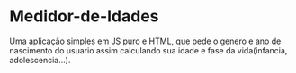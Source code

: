 # Medidor-de-Idades

Uma aplicação simples em JS puro e HTML, que pede o genero e ano de nascimento do usuario assim calculando sua idade e fase da vida(infancia, adolescencia...).
